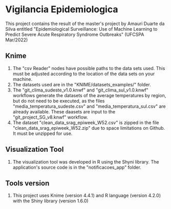 # Vigilancia Epidemiologica
This project contains the result of the master's project by Amauri Duarte da Silva entitled "Epidemiological Surveillance: Use of Machine Learning to Predict Severe Acute Respiratory Syndrome Outbreaks" (UFCSPA Mar/2022)

## Knime
1) The "csv Reader" nodes have possible paths to the data sets used. This must be adjusted according to the location of the data sets on your machine. 
2) The datasets used are in the "KNIME/datasets_examples/" folder.
3) The "git_clima_sudeste_v1.0.knwf" and "git_clima_sul_v1.0.knwf" workflows generate the datasets of the average temperatures by region, but do not need to be executed, as the files "media_temperatura_sudeste.csv" and "media_temperatura_sul.csv" are already available. These daasets are input to the "git_project_SG_v8.knwf" workflow.
4) The dataset "clean_data_srag_epiweek_W52.csv" is zipped in the file "clean_data_srag_epiweek_W52.zip" due to space limitations on Github. It must be unzipped for use.

## Visualization Tool
1) The visualization tool was developed in R using the Shyni library. The application's source code is in the "notificacoes_app" folder.

## Tools version
1) This project uses Knime (version 4.4.1) and R language (version 4.2.0) with the Shiny library (version 1.6.0)
